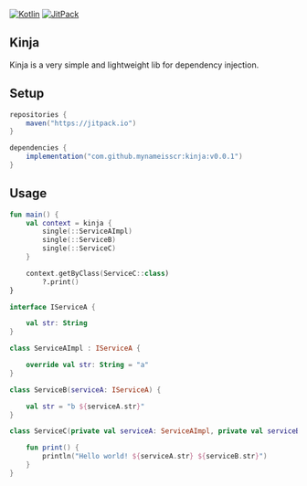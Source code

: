 [![Kotlin](https://img.shields.io/badge/Kotlin-1.8.21-blue.svg?style=flat&logo=kotlin)](https://kotlinlang.org)
[![JitPack](https://jitpack.io/v/mynameisscr/kinja.svg)](https://jitpack.io/#mynameisscr/kinja)

## Kinja

Kinja is a very simple and lightweight lib for dependency injection.

## Setup

```groovy
repositories {
    maven("https://jitpack.io")
}

dependencies {
    implementation("com.github.mynameisscr:kinja:v0.0.1")
}
```

## Usage

```kotlin
fun main() {
    val context = kinja {
        single(::ServiceAImpl)
        single(::ServiceB)
        single(::ServiceC)
    }

    context.getByClass(ServiceC::class)
        ?.print()
}

interface IServiceA {

    val str: String
}

class ServiceAImpl : IServiceA {

    override val str: String = "a"
}

class ServiceB(serviceA: IServiceA) {

    val str = "b ${serviceA.str}"
}

class ServiceC(private val serviceA: ServiceAImpl, private val serviceB: ServiceB) {

    fun print() {
        println("Hello world! ${serviceA.str} ${serviceB.str}")
    }
}
```
